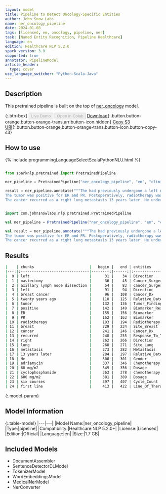 ```yaml
---
layout: model
title: Pipeline to Detect Oncology-Specific Entities
author: John Snow Labs
name: ner_oncology_pipeline
date: 2024-01-08
tags: [licensed, en, oncology, pipeline, ner]
task: [Named Entity Recognition, Pipeline Healthcare]
language: en
edition: Healthcare NLP 5.2.0
spark_version: 3.0
supported: true
annotator: PipelineModel
article_header:
  type: cover
use_language_switcher: "Python-Scala-Java"
---
```


## Description

This pretrained pipeline is built on the top of [ner_oncology](https://nlp.johnsnowlabs.com/2022/11/24/ner_oncology_en.html) model.

{:.btn-box}
<button class="button button-orange" disabled>Live Demo</button>
<button class="button button-orange" disabled>Open in Colab</button>
[Download](https://s3.amazonaws.com/auxdata.johnsnowlabs.com/clinical/models/ner_oncology_pipeline_en_5.2.0_3.0_1704724017619.zip){:.button.button-orange.button-orange-trans.arr.button-icon.hidden}
[Copy S3 URI](s3://auxdata.johnsnowlabs.com/clinical/models/ner_oncology_pipeline_en_5.2.0_3.0_1704724017619.zip){:.button.button-orange.button-orange-trans.button-icon.button-copy-s3}

## How to use



<div class="tabs-box" markdown="1">
{% include programmingLanguageSelectScalaPythonNLU.html %}
  
```python

from sparknlp.pretrained import PretrainedPipeline

ner_pipeline = PretrainedPipeline("ner_oncology_pipeline", "en", "clinical/models")

result = ner_pipeline.annotate("""The had previously undergone a left mastectomy and an axillary lymph node dissection for a left breast cancer twenty years ago.
The tumor was positive for ER and PR. Postoperatively, radiotherapy was administered to the residual breast.
The cancer recurred as a right lung metastasis 13 years later. He underwent a regimen consisting of adriamycin (60 mg/m2) and cyclophosphamide (600 mg/m2) over six courses, as first line therapy.""")

```
```scala

import com.johnsnowlabs.nlp.pretrained.PretrainedPipeline

val ner_pipeline = PretrainedPipeline("ner_oncology_pipeline", "en", "clinical/models")

val result = ner_pipeline.annotate("""The had previously undergone a left mastectomy and an axillary lymph node dissection for a left breast cancer twenty years ago.
The tumor was positive for ER and PR. Postoperatively, radiotherapy was administered to the residual breast.
The cancer recurred as a right lung metastasis 13 years later. He underwent a regimen consisting of adriamycin (60 mg/m2) and cyclophosphamide (600 mg/m2) over six courses, as first line therapy.""")

```
</div>

## Results

```bash
|    | chunks                         |   begin |   end | entities              |
|---:|:-------------------------------|--------:|------:|:----------------------|
|  0 | left                           |      31 |    34 | Direction             |
|  1 | mastectomy                     |      36 |    45 | Cancer_Surgery        |
|  2 | axillary lymph node dissection |      54 |    83 | Cancer_Surgery        |
|  3 | left                           |      91 |    94 | Direction             |
|  4 | breast cancer                  |      96 |   108 | Cancer_Dx             |
|  5 | twenty years ago               |     110 |   125 | Relative_Date         |
|  6 | tumor                          |     132 |   136 | Tumor_Finding         |
|  7 | positive                       |     142 |   149 | Biomarker_Result      |
|  8 | ER                             |     155 |   156 | Biomarker             |
|  9 | PR                             |     162 |   163 | Biomarker             |
| 10 | radiotherapy                   |     183 |   194 | Radiotherapy          |
| 11 | breast                         |     229 |   234 | Site_Breast           |
| 12 | cancer                         |     241 |   246 | Cancer_Dx             |
| 13 | recurred                       |     248 |   255 | Response_To_Treatment |
| 14 | right                          |     262 |   266 | Direction             |
| 15 | lung                           |     268 |   271 | Site_Lung             |
| 16 | metastasis                     |     273 |   282 | Metastasis            |
| 17 | 13 years later                 |     284 |   297 | Relative_Date         |
| 18 | He                             |     300 |   301 | Gender                |
| 19 | adriamycin                     |     337 |   346 | Chemotherapy          |
| 20 | 60 mg/m2                       |     349 |   356 | Dosage                |
| 21 | cyclophosphamide               |     363 |   378 | Chemotherapy          |
| 22 | 600 mg/m2                      |     381 |   389 | Dosage                |
| 23 | six courses                    |     397 |   407 | Cycle_Count           |
| 24 | first line                     |     413 |   422 | Line_Of_Therapy       |
```

{:.model-param}
## Model Information

{:.table-model}
|---|---|
|Model Name:|ner_oncology_pipeline|
|Type:|pipeline|
|Compatibility:|Healthcare NLP 5.2.0+|
|License:|Licensed|
|Edition:|Official|
|Language:|en|
|Size:|1.7 GB|

## Included Models

- DocumentAssembler
- SentenceDetectorDLModel
- TokenizerModel
- WordEmbeddingsModel
- MedicalNerModel
- NerConverter
